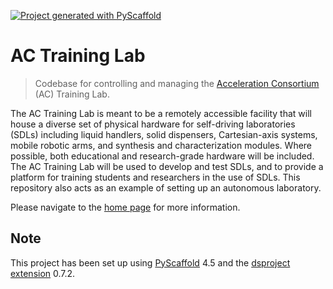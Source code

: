 [![Project generated with PyScaffold](https://img.shields.io/badge/-PyScaffold-005CA0?logo=pyscaffold)](https://pyscaffold.org/)
<!-- These are examples of badges you might also want to add to your README. Update the URLs accordingly.
[![Built Status](https://api.cirrus-ci.com/github/<USER>/ac-training-lab.svg?branch=main)](https://cirrus-ci.com/github/<USER>/ac-training-lab)
[![ReadTheDocs](https://readthedocs.org/projects/ac-training-lab/badge/?version=latest)](https://ac-training-lab.readthedocs.io/en/stable/)
[![Coveralls](https://img.shields.io/coveralls/github/<USER>/ac-training-lab/main.svg)](https://coveralls.io/r/<USER>/ac-training-lab)
[![PyPI-Server](https://img.shields.io/pypi/v/ac-training-lab.svg)](https://pypi.org/project/ac-training-lab/)
[![Conda-Forge](https://img.shields.io/conda/vn/conda-forge/ac-training-lab.svg)](https://anaconda.org/conda-forge/ac-training-lab)
[![Monthly Downloads](https://pepy.tech/badge/ac-training-lab/month)](https://pepy.tech/project/ac-training-lab)
[![Twitter](https://img.shields.io/twitter/url/http/shields.io.svg?style=social&label=Twitter)](https://twitter.com/ac-training-lab)
-->

# AC Training Lab

> Codebase for controlling and managing the [Acceleration
> Consortium](https://github.com/AccelerationConsortium) (AC) Training Lab.

The AC Training Lab is meant to be a remotely accessible facility that will
house a diverse set of physical hardware for self-driving laboratories (SDLs)
including liquid handlers, solid dispensers, Cartesian-axis systems, mobile
robotic arms, and synthesis and characterization modules. Where possible, both
educational and research-grade hardware will be included. The AC Training Lab
will be used to develop and test SDLs, and to provide a platform for training
students and researchers in the use of SDLs. This repository also acts as an
example of setting up an autonomous laboratory.

Please navigate to the [home page](https://ac-training-lab.readthedocs.io/) for
more information.

<!--

If that doesn't work or takes too long:
```bash
conda create -n ac-training-lab python==3.11.* ipython pip
conda activate ac-training-lab
pip install -e .
``` -->

<!-- pyscaffold-notes -->

## Note

This project has been set up using [PyScaffold] 4.5 and the [dsproject extension] 0.7.2.

[conda]: https://docs.conda.io/
[pre-commit]: https://pre-commit.com/
[Jupyter]: https://jupyter.org/
[nbstripout]: https://github.com/kynan/nbstripout
[Google style]: http://google.github.io/styleguide/pyguide.html#38-comments-and-docstrings
[PyScaffold]: https://pyscaffold.org/
[dsproject extension]: https://github.com/pyscaffold/pyscaffoldext-dsproject
